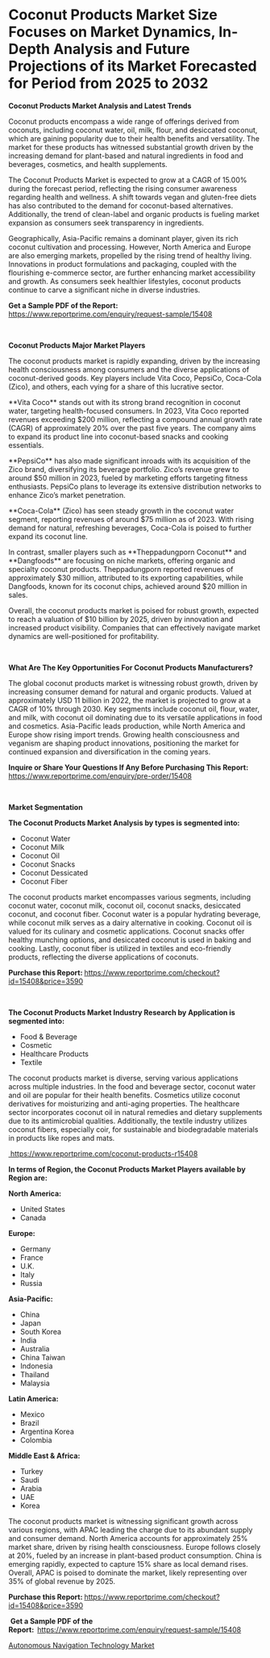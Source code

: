 <p><h1>Coconut Products Market Size Focuses on Market Dynamics, In-Depth Analysis and Future Projections of its Market Forecasted for Period from 2025 to 2032</h1></p><p><strong>Coconut Products Market Analysis and Latest Trends</strong></p>
<p><p>Coconut products encompass a wide range of offerings derived from coconuts, including coconut water, oil, milk, flour, and desiccated coconut, which are gaining popularity due to their health benefits and versatility. The market for these products has witnessed substantial growth driven by the increasing demand for plant-based and natural ingredients in food and beverages, cosmetics, and health supplements.</p><p>The Coconut Products Market is expected to grow at a CAGR of 15.00% during the forecast period, reflecting the rising consumer awareness regarding health and wellness. A shift towards vegan and gluten-free diets has also contributed to the demand for coconut-based alternatives. Additionally, the trend of clean-label and organic products is fueling market expansion as consumers seek transparency in ingredients.</p><p>Geographically, Asia-Pacific remains a dominant player, given its rich coconut cultivation and processing. However, North America and Europe are also emerging markets, propelled by the rising trend of healthy living. Innovations in product formulations and packaging, coupled with the flourishing e-commerce sector, are further enhancing market accessibility and growth. As consumers seek healthier lifestyles, coconut products continue to carve a significant niche in diverse industries.</p></p>
<p><strong>Get a Sample PDF of the Report:&nbsp;</strong> <a href="https://www.reportprime.com/enquiry/request-sample/15408?utm_campaign=3578&utm_medium=2&utm_source=Github&utm_content=ia&utm_term=20032025&utm_id=coconut-products">https://www.reportprime.com/enquiry/request-sample/15408</a></p>
<p>&nbsp;</p>
<p><strong>Coconut Products Major Market Players</strong></p>
<p><p>The coconut products market is rapidly expanding, driven by the increasing health consciousness among consumers and the diverse applications of coconut-derived goods. Key players include Vita Coco, PepsiCo, Coca-Cola (Zico), and others, each vying for a share of this lucrative sector.</p><p>**Vita Coco** stands out with its strong brand recognition in coconut water, targeting health-focused consumers. In 2023, Vita Coco reported revenues exceeding $200 million, reflecting a compound annual growth rate (CAGR) of approximately 20% over the past five years. The company aims to expand its product line into coconut-based snacks and cooking essentials.</p><p>**PepsiCo** has also made significant inroads with its acquisition of the Zico brand, diversifying its beverage portfolio. Zico’s revenue grew to around $50 million in 2023, fueled by marketing efforts targeting fitness enthusiasts. PepsiCo plans to leverage its extensive distribution networks to enhance Zico’s market penetration.</p><p>**Coca-Cola** (Zico) has seen steady growth in the coconut water segment, reporting revenues of around $75 million as of 2023. With rising demand for natural, refreshing beverages, Coca-Cola is poised to further expand its coconut line.</p><p>In contrast, smaller players such as **Theppadungporn Coconut** and **Dangfoods** are focusing on niche markets, offering organic and specialty coconut products. Theppadungporn reported revenues of approximately $30 million, attributed to its exporting capabilities, while Dangfoods, known for its coconut chips, achieved around $20 million in sales.</p><p>Overall, the coconut products market is poised for robust growth, expected to reach a valuation of $10 billion by 2025, driven by innovation and increased product visibility. Companies that can effectively navigate market dynamics are well-positioned for profitability.</p></p>
<p>&nbsp;</p>
<p><strong>What Are The Key Opportunities For Coconut Products Manufacturers?</strong></p>
<p><p>The global coconut products market is witnessing robust growth, driven by increasing consumer demand for natural and organic products. Valued at approximately USD 11 billion in 2022, the market is projected to grow at a CAGR of 10% through 2030. Key segments include coconut oil, flour, water, and milk, with coconut oil dominating due to its versatile applications in food and cosmetics. Asia-Pacific leads production, while North America and Europe show rising import trends. Growing health consciousness and veganism are shaping product innovations, positioning the market for continued expansion and diversification in the coming years.</p></p>
<p><strong>Inquire or Share Your Questions If Any Before Purchasing This Report:</strong> <a href="https://www.reportprime.com/enquiry/pre-order/15408?utm_campaign=3578&utm_medium=2&utm_source=Github&utm_content=ia&utm_term=20032025&utm_id=coconut-products">https://www.reportprime.com/enquiry/pre-order/15408</a></p>
<p>&nbsp;</p>
<p><strong>Market Segmentation</strong></p>
<p><strong>The Coconut Products Market Analysis by types is segmented into:</strong></p>
<p><ul><li>Coconut Water</li><li>Coconut Milk</li><li>Coconut Oil</li><li>Coconut Snacks</li><li>Coconut Dessicated</li><li>Coconut Fiber</li></ul></p>
<p><p>The coconut products market encompasses various segments, including coconut water, coconut milk, coconut oil, coconut snacks, desiccated coconut, and coconut fiber. Coconut water is a popular hydrating beverage, while coconut milk serves as a dairy alternative in cooking. Coconut oil is valued for its culinary and cosmetic applications. Coconut snacks offer healthy munching options, and desiccated coconut is used in baking and cooking. Lastly, coconut fiber is utilized in textiles and eco-friendly products, reflecting the diverse applications of coconuts.</p></p>
<p><strong>Purchase this Report:&nbsp;</strong><a href="https://www.reportprime.com/checkout?id=15408&price=3590&utm_campaign=3578&utm_medium=2&utm_source=Github&utm_content=ia&utm_term=20032025&utm_id=coconut-products">https://www.reportprime.com/checkout?id=15408&price=3590</a></p>
<p>&nbsp;</p>
<p><strong>The Coconut Products Market Industry Research by Application is segmented into:</strong></p>
<p><ul><li>Food & Beverage</li><li>Cosmetic</li><li>Healthcare Products</li><li>Textile</li></ul></p>
<p><p>The coconut products market is diverse, serving various applications across multiple industries. In the food and beverage sector, coconut water and oil are popular for their health benefits. Cosmetics utilize coconut derivatives for moisturizing and anti-aging properties. The healthcare sector incorporates coconut oil in natural remedies and dietary supplements due to its antimicrobial qualities. Additionally, the textile industry utilizes coconut fibers, especially coir, for sustainable and biodegradable materials in products like ropes and mats.</p></p>
<p><a href="https://www.reportprime.com/coconut-products-r15408?utm_campaign=3578&utm_medium=2&utm_source=Github&utm_content=ia&utm_term=20032025&utm_id=coconut-products">&nbsp;https://www.reportprime.com/coconut-products-r15408</a></p>
<p><strong>In terms of Region, the Coconut Products Market Players available by Region are:</strong></p>
<p>
    <p> <strong> North America: </strong>
        <ul>
            <li>United States</li>
            <li>Canada</li>
        </ul>
        </p> 
    <p> <strong> Europe: </strong>
        <ul>
            <li>Germany</li>
            <li>France</li>
            <li>U.K.</li>
            <li>Italy</li>
            <li>Russia</li>
        </ul>
        </p> 
    <p> <strong> Asia-Pacific: </strong>
        <ul>
            <li>China</li>
            <li>Japan</li>
            <li>South Korea</li>
            <li>India</li>
            <li>Australia</li>
            <li>China Taiwan</li>
            <li>Indonesia</li>
            <li>Thailand</li>
            <li>Malaysia</li>
        </ul>
        </p> 
    <p> <strong> Latin America: </strong>
        <ul>
            <li>Mexico</li>
            <li>Brazil</li>
            <li>Argentina Korea</li>
            <li>Colombia</li>
        </ul>
        </p> 
    <p> <strong> Middle East & Africa: </strong>
        <ul>
            <li>Turkey</li>
            <li>Saudi</li>
            <li>Arabia</li>
            <li>UAE</li>
            <li>Korea</li>
        </ul>
    </p>
    </p>
<p><p>The coconut products market is witnessing significant growth across various regions, with APAC leading the charge due to its abundant supply and consumer demand. North America accounts for approximately 25% market share, driven by rising health consciousness. Europe follows closely at 20%, fueled by an increase in plant-based product consumption. China is emerging rapidly, expected to capture 15% share as local demand rises. Overall, APAC is poised to dominate the market, likely representing over 35% of global revenue by 2025.</p></p>
<p><strong>Purchase this Report: </strong><a href="https://www.reportprime.com/checkout?id=15408&price=3590&utm_campaign=3578&utm_medium=2&utm_source=Github&utm_content=ia&utm_term=20032025&utm_id=coconut-products">https://www.reportprime.com/checkout?id=15408&price=3590</a></p>
<p>&nbsp;<strong>Get a Sample PDF of the Report:&nbsp;&nbsp;</strong><a href="https://www.reportprime.com/enquiry/request-sample/15408?utm_campaign=3578&utm_medium=2&utm_source=Github&utm_content=ia&utm_term=20032025&utm_id=coconut-products">https://www.reportprime.com/enquiry/request-sample/15408</a></p>
<p><strong></strong></p>
<p><p><a href="https://github.com/cagleplittrw/Market-Research-Report-List-1/blob/main/autonomous-navigation-technology-market.md?utm_campaign=3578&utm_medium=2&utm_source=Github&utm_content=ia&utm_term=20032025&utm_id=coconut-products">Autonomous Navigation Technology Market</a></p></p>